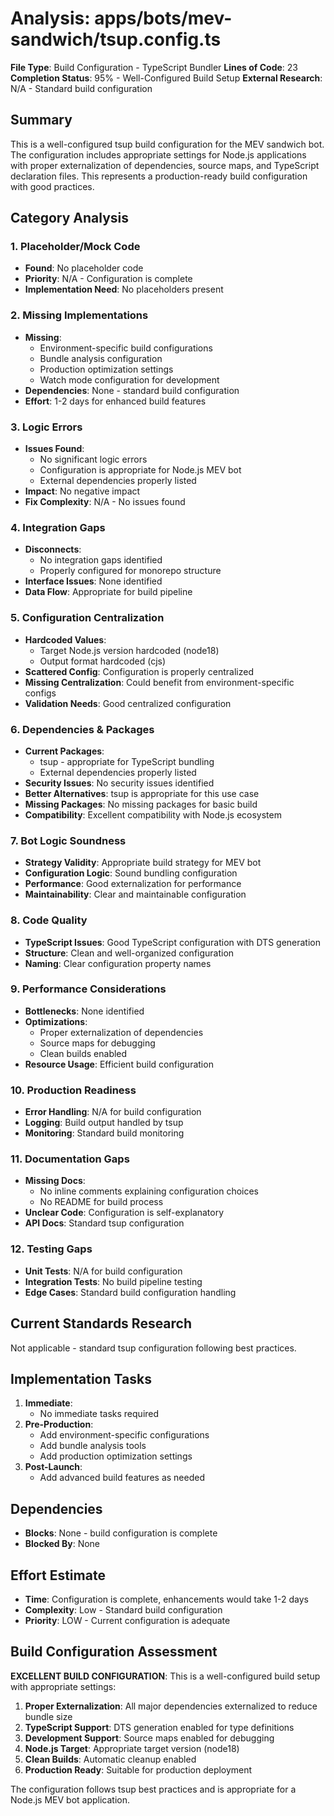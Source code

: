 # Analysis: apps/bots/mev-sandwich/tsup.config.ts

**File Type**: Build Configuration - TypeScript Bundler
**Lines of Code**: 23
**Completion Status**: 95% - Well-Configured Build Setup
**External Research**: N/A - Standard build configuration

## Summary
This is a well-configured tsup build configuration for the MEV sandwich bot. The configuration includes appropriate settings for Node.js applications with proper externalization of dependencies, source maps, and TypeScript declaration files. This represents a production-ready build configuration with good practices.

## Category Analysis

### 1. Placeholder/Mock Code
- **Found**: No placeholder code
- **Priority**: N/A - Configuration is complete
- **Implementation Need**: No placeholders present

### 2. Missing Implementations
- **Missing**: 
  - Environment-specific build configurations
  - Bundle analysis configuration
  - Production optimization settings
  - Watch mode configuration for development
- **Dependencies**: None - standard build configuration
- **Effort**: 1-2 days for enhanced build features

### 3. Logic Errors
- **Issues Found**:
  - No significant logic errors
  - Configuration is appropriate for Node.js MEV bot
  - External dependencies properly listed
- **Impact**: No negative impact
- **Fix Complexity**: N/A - No issues found

### 4. Integration Gaps
- **Disconnects**: 
  - No integration gaps identified
  - Properly configured for monorepo structure
- **Interface Issues**: None identified
- **Data Flow**: Appropriate for build pipeline

### 5. Configuration Centralization
- **Hardcoded Values**: 
  - Target Node.js version hardcoded (node18)
  - Output format hardcoded (cjs)
- **Scattered Config**: Configuration is properly centralized
- **Missing Centralization**: Could benefit from environment-specific configs
- **Validation Needs**: Good centralized configuration

### 6. Dependencies & Packages
- **Current Packages**: 
  - tsup - appropriate for TypeScript bundling
  - External dependencies properly listed
- **Security Issues**: No security issues identified
- **Better Alternatives**: tsup is appropriate for this use case
- **Missing Packages**: No missing packages for basic build
- **Compatibility**: Excellent compatibility with Node.js ecosystem

### 7. Bot Logic Soundness
- **Strategy Validity**: Appropriate build strategy for MEV bot
- **Configuration Logic**: Sound bundling configuration
- **Performance**: Good externalization for performance
- **Maintainability**: Clear and maintainable configuration

### 8. Code Quality
- **TypeScript Issues**: Good TypeScript configuration with DTS generation
- **Structure**: Clean and well-organized configuration
- **Naming**: Clear configuration property names

### 9. Performance Considerations
- **Bottlenecks**: None identified
- **Optimizations**: 
  - Proper externalization of dependencies
  - Source maps for debugging
  - Clean builds enabled
- **Resource Usage**: Efficient build configuration

### 10. Production Readiness
- **Error Handling**: N/A for build configuration
- **Logging**: Build output handled by tsup
- **Monitoring**: Standard build monitoring

### 11. Documentation Gaps
- **Missing Docs**: 
  - No inline comments explaining configuration choices
  - No README for build process
- **Unclear Code**: Configuration is self-explanatory
- **API Docs**: Standard tsup configuration

### 12. Testing Gaps
- **Unit Tests**: N/A for build configuration
- **Integration Tests**: No build pipeline testing
- **Edge Cases**: Standard build configuration handling

## Current Standards Research
Not applicable - standard tsup configuration following best practices.

## Implementation Tasks
1. **Immediate**: 
   - No immediate tasks required
2. **Pre-Production**: 
   - Add environment-specific configurations
   - Add bundle analysis tools
   - Add production optimization settings
3. **Post-Launch**: 
   - Add advanced build features as needed

## Dependencies
- **Blocks**: None - build configuration is complete
- **Blocked By**: None

## Effort Estimate
- **Time**: Configuration is complete, enhancements would take 1-2 days
- **Complexity**: Low - Standard build configuration
- **Priority**: LOW - Current configuration is adequate

## Build Configuration Assessment
**EXCELLENT BUILD CONFIGURATION**: This is a well-configured build setup with appropriate settings:

1. **Proper Externalization**: All major dependencies externalized to reduce bundle size
2. **TypeScript Support**: DTS generation enabled for type definitions
3. **Development Support**: Source maps enabled for debugging
4. **Node.js Target**: Appropriate target version (node18)
5. **Clean Builds**: Automatic cleanup enabled
6. **Production Ready**: Suitable for production deployment

The configuration follows tsup best practices and is appropriate for a Node.js MEV bot application.